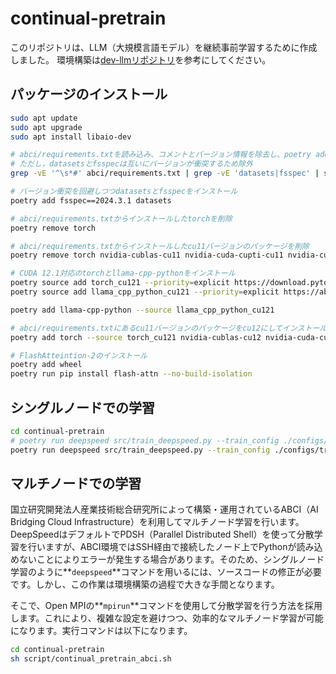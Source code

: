 # continual-pretrain

このリポジトリは、LLM（大規模言語モデル）を継続事前学習するために作成しました。 
環境構築は[dev-llmリポジトリ](https://github.com/oriki101/dev-llm)を参考にしてください。

## パッケージのインストール

```bash
sudo apt update
sudo apt upgrade
sudo apt install libaio-dev
```

```bash
# abci/requirements.txtを読み込み、コメントとバージョン情報を除去し、poetry addを実行
# ただし，datasetsとfsspecは互いにバージョンが衝突するため除外
grep -vE '^\s*#' abci/requirements.txt | grep -vE 'datasets|fsspec' | sed 's/==.*//' | xargs -I {} poetry add {}

# バージョン衝突を回避しつつdatasetsとfsspecをインストール
poetry add fsspec==2024.3.1 datasets

# abci/requirements.txtからインストールしたtorchを削除
poetry remove torch

# abci/requirements.txtからインストールしたcu11バージョンのパッケージを削除
poetry remove torch nvidia-cublas-cu11 nvidia-cuda-cupti-cu11 nvidia-cuda-nvrtc-cu11 nvidia-cuda-runtime-cu11 nvidia-cudnn-cu11 nvidia-cufft-cu11 nvidia-curand-cu11 nvidia-cusolver-cu11 nvidia-cusparse-cu11 nvidia-nccl-cu11 nvidia-nvtx-cu11

# CUDA 12.1対応のtorchとllama-cpp-pythonをインストール
poetry source add torch_cu121 --priority=explicit https://download.pytorch.org/whl/cu121
poetry source add llama_cpp_python_cu121 --priority=explicit https://abetlen.github.io/llama-cpp-python/whl/cu121

poetry add llama-cpp-python --source llama_cpp_python_cu121

# abci/requirements.txtにあるcu11バージョンのパッケージをcu12にしてインストール
poetry add torch --source torch_cu121 nvidia-cublas-cu12 nvidia-cuda-cupti-cu12 nvidia-cuda-nvrtc-cu12 nvidia-cuda-runtime-cu12 nvidia-cudnn-cu12 nvidia-cufft-cu12 nvidia-curand-cu12 nvidia-cusolver-cu12 nvidia-cusparse-cu12 nvidia-nccl-cu12 nvidia-nvtx-cu12

# FlashAtteintion-2のインストール
poetry add wheel
poetry run pip install flash-attn --no-build-isolation
```

## シングルノードでの学習

```bash
cd continual-pretrain
# poetry run deepspeed src/train_deepspeed.py --train_config ./configs/train_configs/train_base.yaml
poetry run deepspeed src/train_deepspeed.py --train_config ./configs/train_configs/train_base.yaml --deepspeed --deepspeed_config ./configs/deepspeed/ds_config_zero2.json
```

## マルチノードでの学習

国立研究開発法人産業技術総合研究所によって構築・運用されているABCI（AI Bridging Cloud Infrastructure）を利用してマルチノード学習を行います。DeepSpeedはデフォルトでPDSH（Parallel Distributed Shell）を使って分散学習を行いますが、ABCI環境ではSSH経由で接続したノード上でPythonが読み込めないことによりエラーが発生する場合があります。そのため、シングルノード学習のように**`deepspeed`**コマンドを用いるには、ソースコードの修正が必要です。しかし、この作業は環境構築の過程で大きな手間となります。

そこで、Open MPIの**`mpirun`**コマンドを使用して分散学習を行う方法を採用します。これにより、複雑な設定を避けつつ、効率的なマルチノード学習が可能になります。実行コマンドは以下になります。

```bash
cd continual-pretrain
sh script/continual_pretrain_abci.sh
```
